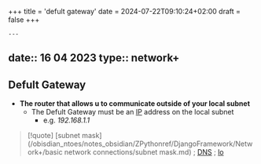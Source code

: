 +++
title = 'defult gateway'
date = 2024-07-22T09:10:24+02:00
draft = false
+++

    ---
date:: 16 04 2023
type:: network+
---
## Defult Gateway
- **The router that allows u to communicate outside of your local subnet**
	- The Defult Gateway must be an [IP](/obisdian_ntoes/notes_obsidian/ZPythonref/DjangoFramework/Network+/Ref_OSI/IP.md) address on the local subnet 
		- e.g. *192.168.1.1*



>[!quote] [subnet mask](/obisdian_ntoes/notes_obsidian/ZPythonref/DjangoFramework/Network+/basic network connections/subnet mask.md) ; [DNS](/obisdian_ntoes/notes_obsidian/ZPythonref/DjangoFramework/Network+/Phisicall/DNS.md) ; [lo](/obisdian_ntoes/notes_obsidian/Penetration/lo.md)